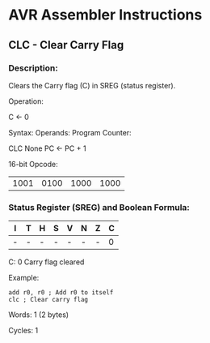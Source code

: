 AVR Assembler Instructions
==========================

CLC - Clear Carry Flag
----------------------

### <a href="" id="N143AC"></a> Description:

Clears the Carry flag (C) in SREG (status register).

Operation:

C &lt;- 0

Syntax: Operands: Program Counter:

CLC None PC &lt;- PC + 1

16-bit Opcode:

|      |      |      |      |
|------|------|------|------|
| 1001 | 0100 | 1000 | 1000 |

### <a href="" id="N143DF"></a> Status Register (SREG) and Boolean Formula:

| I   | T   | H   | S   | V   | N   | Z   | C   |
|-----|-----|-----|-----|-----|-----|-----|-----|
| -   | -   | -   | -   | -   | -   | -   | 0   |

C: 0 Carry flag cleared

Example:

``` programlisting
add r0, r0 ; Add r0 to itself
clc ; Clear carry flag
```

Words: 1 (2 bytes)

Cycles: 1
